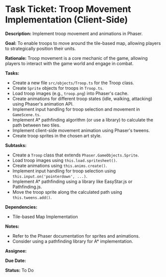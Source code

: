# Task Ticket: Troop Movement Implementation (Client-Side)

**Description:** Implement troop movement and animations in Phaser.

**Goal:** To enable troops to move around the tile-based map, allowing players to strategically position their units.

**Rationale:** Troop movement is a core mechanic of the game, allowing players to interact with the game world and engage in combat.

**Tasks:**

*   Create a new file `src/objects/Troop.ts` for the Troop class.
*   Create `Sprite` objects for troops in `Troop.ts`.
*   Load troop images (e.g., `troop.png`) into Phaser's cache.
*   Create animations for different troop states (idle, walking, attacking) using Phaser's animation API.
*   Implement input handling for troop selection and movement in `GameScene.ts`.
*   Implement A\* pathfinding algorithm (or use a library) to calculate the path between two tiles.
*   Implement client-side movement animation using Phaser's tweens.
*   Create troop sprites in the chosen art style.

**Subtasks:**

*   Create a `Troop` class that extends `Phaser.GameObjects.Sprite`.
*   Load troop images using `this.load.spritesheet()`.
*   Create animations using `this.anims.create()`.
*   Implement input handling for troop selection using `this.input.on('pointerdown', ...)`.
*   Implement A\* pathfinding using a library like EasyStar.js or Pathfinding.js.
*   Move the troop sprite along the calculated path using `this.tweens.add()`.

**Dependencies:**

*   Tile-based Map Implementation

**Notes:**

*   Refer to the Phaser documentation for sprites and animations.
*   Consider using a pathfinding library for A\* implementation.

**Assignee:**

**Due Date:**

**Status:** To Do